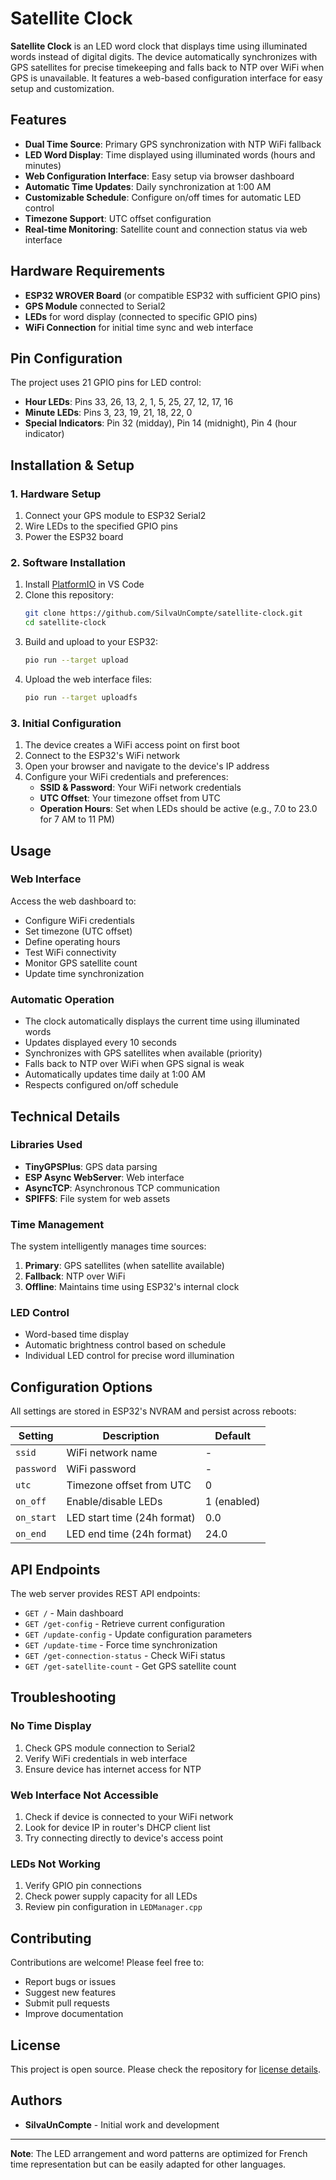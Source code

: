 # Satellite Clock
**Satellite Clock** is an LED word clock that displays time using illuminated words instead of digital digits. The device automatically synchronizes with GPS satellites for precise timekeeping and falls back to NTP over WiFi when GPS is unavailable. It features a web-based configuration interface for easy setup and customization.

## Features

- **Dual Time Source**: Primary GPS synchronization with NTP WiFi fallback
- **LED Word Display**: Time displayed using illuminated words (hours and minutes)
- **Web Configuration Interface**: Easy setup via browser dashboard
- **Automatic Time Updates**: Daily synchronization at 1:00 AM
- **Customizable Schedule**: Configure on/off times for automatic LED control
- **Timezone Support**: UTC offset configuration
- **Real-time Monitoring**: Satellite count and connection status via web interface

## Hardware Requirements

- **ESP32 WROVER Board** (or compatible ESP32 with sufficient GPIO pins)
- **GPS Module** connected to Serial2
- **LEDs** for word display (connected to specific GPIO pins)
- **WiFi Connection** for initial time sync and web interface

## Pin Configuration

The project uses 21 GPIO pins for LED control:
- **Hour LEDs**: Pins 33, 26, 13, 2, 1, 5, 25, 27, 12, 17, 16
- **Minute LEDs**: Pins 3, 23, 19, 21, 18, 22, 0
- **Special Indicators**: Pin 32 (midday), Pin 14 (midnight), Pin 4 (hour indicator)

## Installation & Setup

### 1. Hardware Setup
1. Connect your GPS module to ESP32 Serial2
2. Wire LEDs to the specified GPIO pins
3. Power the ESP32 board

### 2. Software Installation
1. Install [PlatformIO](https://platformio.org/) in VS Code
2. Clone this repository:
   ```bash
   git clone https://github.com/SilvaUnCompte/satellite-clock.git
   cd satellite-clock
   ```
3. Build and upload to your ESP32:
   ```bash
   pio run --target upload
   ```
4. Upload the web interface files:
   ```bash
   pio run --target uploadfs
   ```

### 3. Initial Configuration
1. The device creates a WiFi access point on first boot
2. Connect to the ESP32's WiFi network
3. Open your browser and navigate to the device's IP address
4. Configure your WiFi credentials and preferences:
   - **SSID & Password**: Your WiFi network credentials
   - **UTC Offset**: Your timezone offset from UTC
   - **Operation Hours**: Set when LEDs should be active (e.g., 7.0 to 23.0 for 7 AM to 11 PM)

## Usage

### Web Interface
Access the web dashboard to:
- Configure WiFi credentials
- Set timezone (UTC offset)
- Define operating hours
- Test WiFi connectivity
- Monitor GPS satellite count
- Update time synchronization

### Automatic Operation
- The clock automatically displays the current time using illuminated words
- Updates displayed every 10 seconds
- Synchronizes with GPS satellites when available (priority)
- Falls back to NTP over WiFi when GPS signal is weak
- Automatically updates time daily at 1:00 AM
- Respects configured on/off schedule

## Technical Details

### Libraries Used
- **TinyGPSPlus**: GPS data parsing
- **ESP Async WebServer**: Web interface
- **AsyncTCP**: Asynchronous TCP communication
- **SPIFFS**: File system for web assets

### Time Management
The system intelligently manages time sources:
1. **Primary**: GPS satellites (when satellite available)
2. **Fallback**: NTP over WiFi
3. **Offline**: Maintains time using ESP32's internal clock

### LED Control
- Word-based time display
- Automatic brightness control based on schedule
- Individual LED control for precise word illumination

## Configuration Options

All settings are stored in ESP32's NVRAM and persist across reboots:

| Setting | Description | Default |
|---------|-------------|---------|
| `ssid` | WiFi network name | - |
| `password` | WiFi password | - |
| `utc` | Timezone offset from UTC | 0 |
| `on_off` | Enable/disable LEDs | 1 (enabled) |
| `on_start` | LED start time (24h format) | 0.0 |
| `on_end` | LED end time (24h format) | 24.0 |

## API Endpoints

The web server provides REST API endpoints:
- `GET /` - Main dashboard
- `GET /get-config` - Retrieve current configuration
- `GET /update-config` - Update configuration parameters
- `GET /update-time` - Force time synchronization
- `GET /get-connection-status` - Check WiFi status
- `GET /get-satellite-count` - Get GPS satellite count

## Troubleshooting

### No Time Display
1. Check GPS module connection to Serial2
2. Verify WiFi credentials in web interface
3. Ensure device has internet access for NTP

### Web Interface Not Accessible
1. Check if device is connected to your WiFi network
2. Look for device IP in router's DHCP client list
3. Try connecting directly to device's access point

### LEDs Not Working
1. Verify GPIO pin connections
2. Check power supply capacity for all LEDs
3. Review pin configuration in `LEDManager.cpp`

## Contributing

Contributions are welcome! Please feel free to:
- Report bugs or issues
- Suggest new features
- Submit pull requests
- Improve documentation

## License

This project is open source. Please check the repository for [license details](LICENSE).

## Authors

- **SilvaUnCompte** - Initial work and development

---

**Note**: The LED arrangement and word patterns are optimized for French time representation but can be easily adapted for other languages.
